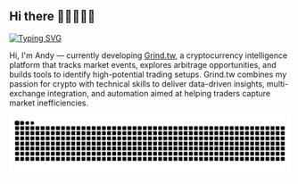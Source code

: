 ## Hi there 👋👋👋👋👋

[![Typing SVG](https://readme-typing-svg.demolab.com/?lines=Building+Grind.tw;Exploring+Crypto+Arbitrage;Hunting+Trading+Opportunities;Turning+Data+into+Alpha)](https://slothdevelop.com)

Hi, I'm Andy — currently developing [Grind.tw](https://grind.tw), a cryptocurrency intelligence platform that tracks market events, explores arbitrage opportunities, and builds tools to identify high-potential trading setups. Grind.tw combines my passion for crypto with technical skills to deliver data-driven insights, multi-exchange integration, and automation aimed at helping traders capture market inefficiencies.

<!--
**andyuan997/andyuan997** is a ✨ _special_ ✨ repository because its `README.md` (this file) appears on your GitHub profile.

Here are some ideas to get you started:
 
- 🔭 I’m currently working on ...
- 🌱 I’m currently learning ...
- 👯 I’m looking to collaborate on ...
- 🤔 I’m looking for help with ...
- 💬 Ask me about ...
- 📫 How to reach me: ...
- 😄 Pronouns: ...
- ⚡ Fun fact: ...

-->

<picture>
  <source media="(prefers-color-scheme: dark)" srcset="https://raw.githubusercontent.com/andyuan997/andyuan997/output/github-contribution-grid-snake-dark.svg">
  <source media="(prefers-color-scheme: light)" srcset="https://raw.githubusercontent.com/andyuan997/andyuan997/output/github-contribution-grid-snake.svg">
  <img alt="github contribution grid snake animation" src="https://raw.githubusercontent.com/andyuan997/andyuan997/output/github-contribution-grid-snake.svg">
</picture>



